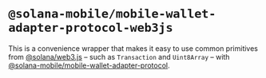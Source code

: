 # `@solana-mobile/mobile-wallet-adapter-protocol-web3js`

This is a convenience wrapper that makes it easy to use common primitives from [@solana/web3.js](https://github.com/solana-labs/solana-web3.js) – such as `Transaction` and `Uint8Array` – with [@solana-mobile/mobile-wallet-adapter-protocol](https://github.com/solana-mobile/mobile-wallet-adapter/tree/main/js/packages/mobile-wallet-adapter-protocol).